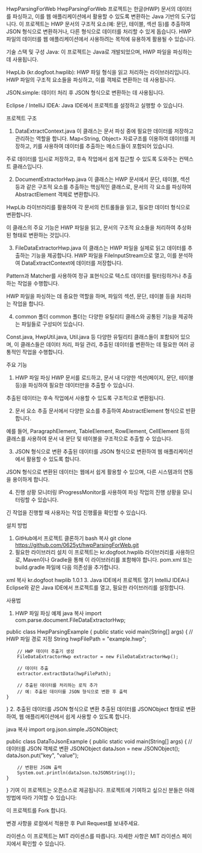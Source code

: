 HwpParsingForWeb
HwpParsingForWeb 프로젝트는 한글(HWP) 문서의 데이터를 파싱하고, 이를 웹 애플리케이션에서 활용할 수 있도록 변환하는 Java 기반의 도구입니다. 이 프로젝트는 HWP 문서의 구조적 요소(예: 문단, 테이블, 섹션 등)를 추출하여 JSON 형식으로 변환하거나, 다른 형식으로 데이터를 처리할 수 있게 돕습니다. HWP 파일의 데이터를 웹 애플리케이션에서 사용하려는 목적에 유용하게 활용될 수 있습니다.

기술 스택 및 구성
Java: 이 프로젝트는 Java로 개발되었으며, HWP 파일을 파싱하는 데 사용됩니다.

HwpLib (kr.dogfoot.hwplib): HWP 파일 형식을 읽고 처리하는 라이브러리입니다. HWP 파일의 구조적 요소들을 파싱하고, 이를 객체로 변환하는 데 사용됩니다.

JSON.simple: 데이터 처리 후 JSON 형식으로 변환하는 데 사용됩니다.

Eclipse / IntelliJ IDEA: Java IDE에서 프로젝트를 설정하고 실행할 수 있습니다.

프로젝트 구조
1. DataExtractContext.java
이 클래스는 문서 파싱 중에 필요한 데이터를 저장하고 관리하는 역할을 합니다. Map<String, Object> 자료구조를 이용하여 데이터를 저장하고, 키를 사용하여 데이터를 추출하는 메소드들이 포함되어 있습니다.

주로 데이터를 임시로 저장하고, 후속 작업에서 쉽게 접근할 수 있도록 도와주는 컨텍스트 클래스입니다.

2. DocumentExtractorHwp.java
이 클래스는 HWP 문서에서 문단, 테이블, 섹션 등과 같은 구조적 요소를 추출하는 핵심적인 클래스로, 문서의 각 요소를 파싱하여 AbstractElement 객체로 변환합니다.

HwpLib 라이브러리를 활용하여 각 문서의 컨트롤들을 읽고, 필요한 데이터 형식으로 변환합니다.

이 클래스의 주요 기능은 HWP 파일을 읽고, 문서의 구조적 요소들을 처리하여 추상화된 형태로 변환하는 것입니다.

3. FileDataExtractorHwp.java
이 클래스는 HWP 파일을 실제로 읽고 데이터를 추출하는 기능을 제공합니다. HWP 파일을 FileInputStream으로 열고, 이를 분석하여 DataExtractContext에 데이터를 저장합니다.

Pattern과 Matcher를 사용하여 정규 표현식으로 텍스트 데이터를 필터링하거나 추출하는 작업을 수행합니다.

HWP 파일을 파싱하는 데 중요한 역할을 하며, 파일의 섹션, 문단, 테이블 등을 처리하는 작업을 합니다.

4. common 폴더
common 폴더는 다양한 유틸리티 클래스와 공통된 기능을 제공하는 파일들로 구성되어 있습니다.

Const.java, HwpUtil.java, Util.java 등 다양한 유틸리티 클래스들이 포함되어 있으며, 이 클래스들은 데이터 처리, 파일 관리, 추출된 데이터를 변환하는 데 필요한 여러 공통적인 작업을 수행합니다.

주요 기능
1. HWP 파일 파싱
HWP 문서를 로드하고, 문서 내 다양한 섹션(페이지, 문단, 테이블 등)을 파싱하여 필요한 데이터만을 추출할 수 있습니다.

추출된 데이터는 후속 작업에서 사용할 수 있도록 구조적으로 변환됩니다.

2. 문서 요소 추출
문서에서 다양한 요소를 추출하여 AbstractElement 형식으로 반환합니다.

예를 들어, ParagraphElement, TableElement, RowElement, CellElement 등의 클래스를 사용하여 문서 내 문단 및 테이블을 구조적으로 추출할 수 있습니다.

3. JSON 형식으로 변환
추출된 데이터를 JSON 형식으로 변환하여 웹 애플리케이션에서 활용할 수 있도록 합니다.

JSON 형식으로 변환된 데이터는 웹에서 쉽게 활용할 수 있으며, 다른 시스템과의 연동을 용이하게 합니다.

4. 진행 상황 모니터링
IProgressMonitor를 사용하여 파싱 작업의 진행 상황을 모니터링할 수 있습니다.

긴 작업을 진행할 때 사용자는 작업 진행률을 확인할 수 있습니다.

설치 방법
1. GitHub에서 프로젝트 클론하기
bash
복사
git clone https://github.com/0625yt/hwpParsingForWeb.git
2. 필요한 라이브러리 설치
이 프로젝트는 kr.dogfoot.hwplib 라이브러리를 사용하므로, Maven이나 Gradle을 통해 이 라이브러리를 포함해야 합니다. pom.xml 또는 build.gradle 파일에 다음 의존성을 추가합니다.

xml
복사
<dependency>
    <groupId>kr.dogfoot</groupId>
    <artifactId>hwplib</artifactId>
    <version>1.0.1</version>
</dependency>
3. Java IDE에서 프로젝트 열기
IntelliJ IDEA나 Eclipse와 같은 Java IDE에서 프로젝트를 열고, 필요한 라이브러리를 설정합니다.

사용법
1. HWP 파일 파싱 예제
java
복사
import com.parse.document.FileDataExtractorHwp;

public class HwpParsingExample {
    public static void main(String[] args) {
        // HWP 파일 경로 지정
        String hwpFilePath = "example.hwp";
        
        // HWP 데이터 추출기 생성
        FileDataExtractorHwp extractor = new FileDataExtractorHwp();
        
        // 데이터 추출
        extractor.extractData(hwpFilePath);
        
        // 추출된 데이터를 처리하는 로직 추가
        // 예: 추출된 데이터를 JSON 형식으로 변환 후 출력
    }
}
2. 추출된 데이터를 JSON 형식으로 변환
추출된 데이터를 JSONObject 형태로 변환하여, 웹 애플리케이션에서 쉽게 사용할 수 있도록 합니다.

java
복사
import org.json.simple.JSONObject;

public class DataToJsonExample {
    public static void main(String[] args) {
        // 데이터를 JSON 객체로 변환
        JSONObject dataJson = new JSONObject();
        dataJson.put("key", "value");
        
        // 변환된 JSON 출력
        System.out.println(dataJson.toJSONString());
    }
}
기여
이 프로젝트는 오픈소스로 제공됩니다. 프로젝트에 기여하고 싶으신 분들은 아래 방법에 따라 기여할 수 있습니다:

이 프로젝트를 Fork 합니다.

변경 사항을 로컬에서 적용한 후 Pull Request를 보내주세요.

라이센스
이 프로젝트는 MIT 라이센스를 따릅니다. 자세한 사항은 MIT 라이센스 페이지에서 확인할 수 있습니다.
